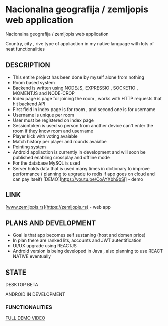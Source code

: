# Nacionalna geografija / zemljopis web application

Nacionalna geografija / zemljopis web application

Country, city , rive type of appliaction in my native language with lots of neat functionalities

## DESCRIPTION

- This entire project has been done by myself alone from nothing
- Room based system
- Backend is written using NODEJS, EXPRESSIO , SOCKETIO , MOMENTJS and NODE-CROP 
- Index page is page for joining the room , works with HTTP requests that hit backend API
- First field in index page is for room , and second one is for username
- Username is unique per room
- User must be registered on index page
- Sessiontoken is used so person from another device can't enter the room if they know room and username
- Player kick with voting avaiable
- Match history per player and rounds avaialbe
- Pointing system
- Android appliaction is currently in development and will soon be published enabling crossplay and offline mode
- For the database MySQL is used
- Server holds data that is used many times in dictionary to improve performance ( planning to upgrade to redis if app goes on cloud and can pay itself)
[DEMO](https://youtu.be/CoAYXbh9bSI] - demo

## LINK

[www.zemljopis.rs](https://zemljopis.rs) - web app

## PLANS AND DEVELOPMENT

- Goal is that app becomes self sustaning (host and domen price)
- In plan there are ranked lits, accounts and JWT autentification 
- UI/UX upgrade using REACTJS
- Android version is being developed in Java , also planning to use REACT NATIVE eventually

## STATE 
 
  DESKTOP BETA
  
  ANDROID IN DEVELOPMENT

### FUNCTIONALITIES

[FULL DEMO VIDEO](https://youtu.be/COptxK_RlOs) 
